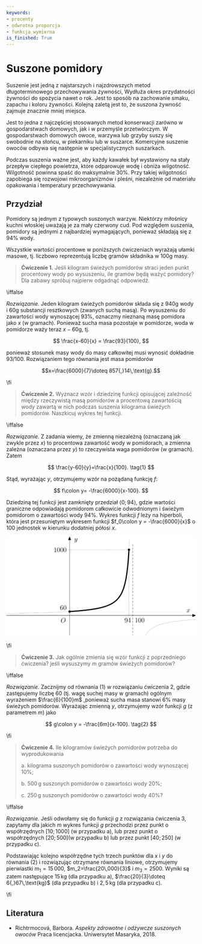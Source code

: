 ```yaml
---
keywords:
- procenty
- odwrotna proporcja
- funkcja wymierna
is_finished: True
---
```



# Suszone pomidory


Suszenie jest jedną z najstarszych i najzdrowszych metod długoterminowego przechowywania żywności,
Wydłuża okres przydatności żywności do spożycia nawet o rok.
Jest to sposób na zachowanie smaku, zapachu i koloru żywności.
Kolejną zaletą jest to, że suszona żywność zajmuje znacznie mniej miejsca.


Jest to jedna z najczęściej stosowanych metod konserwacji zarówno w gospodarstwach domowych, jak i w przemyśle przetwórczym.
W gospodarstwach domowych owoce, warzywa lub grzyby suszy się swobodnie na słońcu, w piekarniku lub w suszarce.
Komercyjne suszenie owoców odbywa się następnie w specjalistycznych suszarkach.


Podczas suszenia ważne jest, aby każdy kawałek był wystawiony na stały przepływ ciepłego powietrza,
które odparowuje wodę i obniża wilgotność. Wilgotność powinna spaść do maksymalnie 30\%.
Przy takiej wilgotności zapobiega się rozwojowi mikroorganizmów i pleśni,
niezależnie od materiału opakowania i temperatury przechowywania.

## Przydział


Pomidory są jednym z typowych suszonych warzyw.
Niektórzy miłośnicy kuchni włoskiej uważają je za mały czerwony cud. Pod względem suszenia,
pomidory są jednymi z najbardziej wymagających, ponieważ składają się z 94% wody.


Wszystkie wartości procentowe w poniższych ćwiczeniach wyrażają ułamki masowe,
tj. liczbowo reprezentują liczbę gramów składnika w $100\text{g}$ masy.

> **Ćwiczenie 1.** Jeśli kilogram świeżych pomidorów straci jeden punkt procentowy wody po wysuszeniu,
> ile gramów będą ważyć pomidory? Dla zabawy spróbuj najpierw odgadnąć odpowiedź.

\iffalse

*Rozwiązanie.* Jeden kilogram świeżych pomidorów składa się z $940\text{g}$ wody
i $60\text{g}$ substancji resztkowych (zwanych suchą masą).
Po wysuszeniu do zawartości wody wynoszącej $93\%$, oznaczmy nieznaną masę pomidora jako $x$ (w gramach).
Ponieważ sucha masa pozostaje w pomidorze, woda w pomidorze waży teraz $x-60\text{g}$, tj.

$$
\frac{x-60}{x} = \frac{93}{100},
$$

ponieważ stosunek masy wody do masy całkowitej musi wynosić dokładnie $93/100$.
Rozwiązaniem tego równania jest masa pomidorów

$$x=\frac{6000}{7}\doteq 857{,}14\,\text{g}.$$

\fi

>**Ćwiczenie 2.** Wyznacz wzór i dziedzinę funkcji
> opisującej zależność między rzeczywistą masą pomidorów a procentową zawartością wody
> zawartą w nich podczas suszenia kilograma świeżych pomidorów.
> Naszkicuj wykres tej funkcji.

\iffalse

*Rozwiązanie.* Z zadania wiemy, że zmienną niezależną (oznaczaną jak zwykle przez $x$)
to procentowa zawartość wody w pomidorach, a zmienna zależna (oznaczana przez $y$)
to rzeczywista waga pomidorów (w gramach). Zatem

$$
\frac{y-60}{y}=\frac{x}{100}. \tag{1}
$$

Stąd, wyrażając $y$, otrzymujemy wzór na pożądaną funkcję $f$:

$$
f\colon y= -\frac{6000}{x-100}.
$$

Dziedziną tej funkcji jest zamknięty przedział $\left\langle 0; 94 \right\rangle$,
gdzie wartości graniczne odpowiadają pomidorom całkowicie odwodnionym
i świeżym pomidorom o zawartości wody $94\%$.
Wykres funkcji $f$ leży na hiperboli,
która jest przesuniętym wykresem funkcji $f_0\colon y = -\frac{6000}{x}$ o 100 jednostek
w kierunku dodatniej półosi $x$.

![Wykres funkcji f](00025.jpg)

\fi

> **Ćwiczenie 3.** Jak ogólnie zmienia się wzór funkcji z poprzedniego ćwiczenia?
> jeśli wysuszymy $m$ gramów świeżych pomidorów?

\iffalse

*Rozwiązanie.* Zacznijmy od równania $(1)$ w rozwiązaniu ćwiczenia 2,
gdzie zastępujemy liczbę $60$ (tj. wagę suchej masy w gramach) ogólnym wyrażeniem
$\frac{6}{100}m$ ,ponieważ sucha masa stanowi $6\%$ masy świeżych pomidorów.
Wyrażając zmienną $y$, otrzymujemy wzór funkcji $g$ (z parametrem $m$) jako

$$
g\colon y = -\frac{6m}{x-100}. \tag{2}
$$

\fi

>**Ćwiczenie 4.** Ile kilogramów świeżych pomidorów potrzeba do wyprodukowania
>
> a. kilograma suszonych pomidorów o zawartości wody wynoszącej $10\%$;
>
> b. $500\,\text{g}$ suszonych pomidorów o zawartości wody $20\%$;
>
> c. $250\,\text{g}$ suszonych pomidorów o zawartości wody $40\%$?

\iffalse

*Rozwiązanie.* Jeśli odwołamy się do funkcji $g$ z rozwiązania ćwiczenia 3,
zapytamy dla jakich $m$ wykres funkcji $g$ przechodzi przez punkt o współrzędnych $[10;1000]$ (w przypadku a),
lub przez punkt o współrzędnych $[20;500]$(w przypadku b) lub przez punkt $[40;250]$ (w przypadku c).

Podstawiając kolejno współrzędne tych trzech punktów dla $x$
i $y$ do równania $(2)$ i rozwiązując otrzymane równania liniowe,
otrzymujemy pierwiastki  $m_1=15\,000$, $m_2=\frac{20\,000}{3}$ i $m_3=2500$. 
Wyniki są zatem następujące $15\,\text{kg}$ (dla przypadku a), $\frac{20}{3}\doteq 6{,}67\,\text{kg}$ (dla przypadku b) 
i $2{,}5\,\text{kg}$ (dla przypadku c).

\fi

## Literatura


* Richtrmocová, Barbora. *Aspekty zdrowotne i odżywcze suszonych owoców* Praca licencjacka. Uniwersytet Masaryka, 2018.


